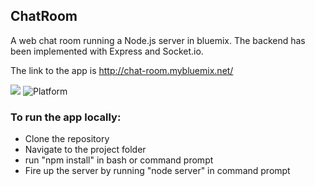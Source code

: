 ## ChatRoom

A web chat room  running a Node.js server in bluemix. The backend has been implemented with Express and Socket.io.


The link to the app is http://chat-room.mybluemix.net/ 



[![](https://img.shields.io/badge/IBM%20Cloud-powered-blue.svg)](https://bluemix.net)
![Platform](https://img.shields.io/badge/platform-NODE-lightgrey.svg?style=flat)

### To run the app locally:

+ Clone the repository
+ Navigate to the project folder
+ run "npm install" in bash or command prompt
+ Fire up the server by running "node server" in command prompt
  
  
